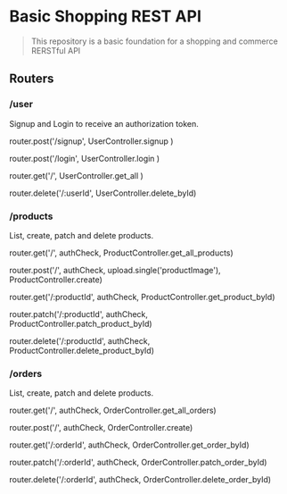 # Basic Shopping REST API
> This repository is a basic foundation for a shopping and commerce RERSTful API 

## Routers

### /user 
Signup and Login to receive an authorization token.

router.post('/signup', UserController.signup )

router.post('/login', UserController.login )

router.get('/', UserController.get_all )

router.delete('/:userId', UserController.delete_byId)


### /products 
List, create, patch and delete products.

router.get('/', authCheck,  ProductController.get_all_products)

router.post('/', authCheck, upload.single('productImage'), ProductController.create)

router.get('/:productId', authCheck, ProductController.get_product_byId)

router.patch('/:productId', authCheck, ProductController.patch_product_byId)

router.delete('/:productId', authCheck, ProductController.delete_product_byId)

### /orders
List, create, patch and delete products.

router.get('/', authCheck, OrderController.get_all_orders)

router.post('/', authCheck, OrderController.create)

router.get('/:orderId', authCheck, OrderController.get_order_byId)

router.patch('/:orderId', authCheck, OrderController.patch_order_byId)

router.delete('/:orderId', authCheck, OrderController.delete_order_byId)
